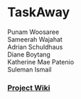 # TaskAway
Punam Woosaree  
Sameerah Wajahat  
Adrian Schuldhaus  
Diane Boytang  
Katherine Mae Patenio  
Suleman Ismail  

### [Project Wiki](https://github.com/CMPUT301W18T19/TaskAway/wiki)  
